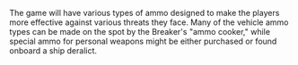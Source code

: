 The game will have various types of ammo designed to make the players more effective against various threats they face. Many of the vehicle ammo types can be made on the spot by the Breaker's "ammo cooker," while special ammo for personal weapons might be either purchased or found onboard a ship deralict. 
